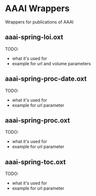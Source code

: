 # AAAI Wrappers

Wrappers for publications of AAAI

## aaai-spring-loi.oxt

TODO:
- what it's used for
- example for url and volume parameters

## aaai-spring-proc-date.oxt

TODO:
- what it's used for
- example for url parameter

## aaai-spring-proc.oxt

TODO:
- what it's used for
- example for url parameter

## aaai-spring-toc.oxt

TODO:
- what it's used for
- example for url parameter
